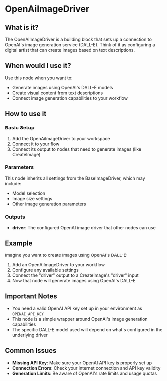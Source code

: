 # OpenAiImageDriver

## What is it?

The OpenAiImageDriver is a building block that sets up a connection to OpenAI's image generation service (DALL-E). Think of it as configuring a digital artist that can create images based on text descriptions.

## When would I use it?

Use this node when you want to:

- Generate images using OpenAI's DALL-E models
- Create visual content from text descriptions
- Connect image generation capabilities to your workflow

## How to use it

### Basic Setup

1. Add the OpenAiImageDriver to your workspace
1. Connect it to your flow
1. Connect its output to nodes that need to generate images (like CreateImage)

### Parameters

This node inherits all settings from the BaseImageDriver, which may include:

- Model selection
- Image size settings
- Other image generation parameters

### Outputs

- **driver**: The configured OpenAI image driver that other nodes can use

## Example

Imagine you want to create images using OpenAI's DALL-E:

1. Add an OpenAiImageDriver to your workflow
1. Configure any available settings
1. Connect the "driver" output to a CreateImage's "driver" input
1. Now that node will generate images using OpenAI's DALL-E

## Important Notes

- You need a valid OpenAI API key set up in your environment as `OPENAI_API_KEY`
- This node is a simple wrapper around OpenAI's image generation capabilities
- The specific DALL-E model used will depend on what's configured in the underlying driver

## Common Issues

- **Missing API Key**: Make sure your OpenAI API key is properly set up
- **Connection Errors**: Check your internet connection and API key validity
- **Generation Limits**: Be aware of OpenAI's rate limits and usage quotas
